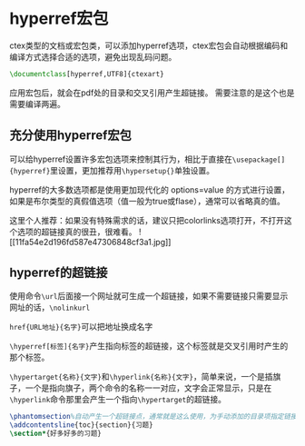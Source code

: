 # hyperref宏包

ctex类型的文档或宏包类，可以添加hyperref选项，ctex宏包会自动根据编码和编译方式选择合适的选项，避免出现乱码问题。
```latex
\documentclass[hyperref,UTF8]{ctexart}
```
应用宏包后，就会在pdf处的目录和交叉引用产生超链接。
需要注意的是这个也是需要编译两遍。

## 充分使用hyperref宏包

可以给hyperref设置许多宏包选项来控制其行为，相比于直接在`\usepackage[]{hyperref}`里设置，更加推荐用`\hypersetup{}`单独设置。

hyperref的大多数选项都是使用更加现代化的 options=value 的方式进行设置，如果是布尔类型的真假值选项（值一般为true或flase），通常可以省略真的值。

这里个人推荐：如果没有特殊需求的话，建议只把colorlinks选项打开，不打开这个选项的超链接真的很丑，很难看。
![[11fa54e2d196fd587e47306848cf3a1.jpg]]

## hyperref的超链接

使用命令`\url`后面接一个网址就可生成一个超链接，如果不需要链接只需要显示网址的话，`\nolinkurl`

`href{URL地址}{名字}`可以把地址换成名字

`\hyperref[标签]{名字}`产生指向标签的超链接，这个标签就是交叉引用时产生的那个标签。

`\hypertarget{名称}{文字}`和`\hyperlink{名称}{文字}`，简单来说，一个是插旗子，一个是指向旗子，两个命令的名称一一对应，文字会正常显示，只是在`\hyperlink`命令那里会产生一个指向`\hypertarget`的超链接。

```latex
\phantomsection%自动产生一个超链接点，通常就是这么使用，为手动添加的目录项指定链接位置
\addcontentsline{toc}{section}{习题}
\section*{好多好多的习题}
```

